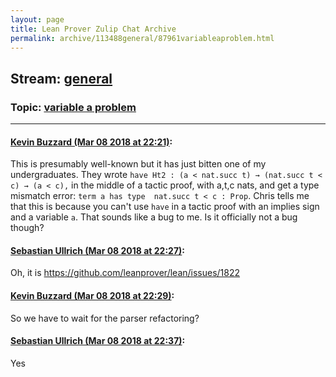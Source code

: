 ```yaml
---
layout: page
title: Lean Prover Zulip Chat Archive 
permalink: archive/113488general/87961variableaproblem.html
---
```


## Stream: [general](index.html)
### Topic: [variable a problem](87961variableaproblem.html)

---

#### [Kevin Buzzard (Mar 08 2018 at 22:21)](https://leanprover.zulipchat.com/#narrow/stream/113488-general/topic/variable%20a%20problem/near/123463049):
This is presumably well-known but it has just bitten one of my undergraduates. They wrote `have Ht2 : (a < nat.succ t) → (nat.succ t < c) → (a < c),` in the middle of a tactic proof, with a,t,c nats, and get a type mismatch error: `term a has type  nat.succ t < c : Prop`. Chris tells me that this is because you can't use `have` in a tactic proof with an implies sign and a variable `a`. That sounds like a bug to me. Is it officially not a bug though?

#### [Sebastian Ullrich (Mar 08 2018 at 22:27)](https://leanprover.zulipchat.com/#narrow/stream/113488-general/topic/variable%20a%20problem/near/123463243):
Oh, it is https://github.com/leanprover/lean/issues/1822

#### [Kevin Buzzard (Mar 08 2018 at 22:29)](https://leanprover.zulipchat.com/#narrow/stream/113488-general/topic/variable%20a%20problem/near/123463326):
So we have to wait for the parser refactoring?

#### [Sebastian Ullrich (Mar 08 2018 at 22:37)](https://leanprover.zulipchat.com/#narrow/stream/113488-general/topic/variable%20a%20problem/near/123463636):
Yes

